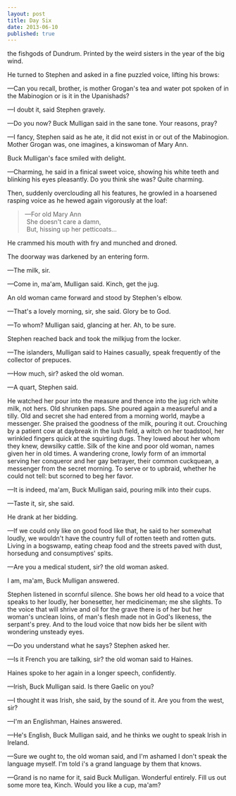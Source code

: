 ```yaml
---
layout: post
title: Day Six
date: 2013-06-10 
published: true
---
```

the fishgods of Dundrum. Printed by the weird sisters in the year of the big wind.

He turned to Stephen and asked in a fine puzzled voice, lifting his brows:

—Can you recall, brother, is mother Grogan's tea and water pot spoken of in the Mabinogion or is it in the Upanishads?

—I doubt it, said Stephen gravely.

—Do you now? Buck Mulligan said in the sane tone. Your reasons, pray?

—I fancy, Stephen said as he ate, it did not exist in or out of the Mabinogion. Mother Grogan was, one imagines, a kinswoman of Mary Ann. 

Buck Mulligan's face smiled with delight.

—Charming, he said in a finical sweet voice, showing his white teeth and blinking his eyes pleasantly. Do you think she was? Quite charming.

Then, suddenly overclouding all his features, he growled in a hoarsened rasping voice as he hewed again vigorously at the loaf:

> —For old Mary Ann <br>
>  She doesn't care a damn,<br>
>  But, hissing up her petticoats…

He crammed his mouth with fry and munched and droned. 

The doorway was darkened by an entering form.

—The milk, sir.

—Come in, ma'am, Mulligan said. Kinch, get the jug.

An old woman came forward and stood by Stephen's elbow.

—That's a lovely morning, sir, she said. Glory be to God.

—To whom? Mulligan said, glancing at her. Ah, to be sure.

Stephen reached back and took the milkjug from the locker. 

—The islanders, Mulligan said to Haines casually, speak frequently of the collector of prepuces.

—How much, sir? asked the old woman.

—A quart, Stephen said.

He watched her pour into the measure and thence into the jug rich white milk, not hers. Old shrunken paps. She poured again a measureful and a tilly. Old and secret she had entered from a morning world, maybe a messenger. She praised the goodness of the milk, pouring it out. Crouching by a patient cow at daybreak in the lush field, a witch on her toadstool, her wrinkled fingers quick at the squirting dugs. They lowed about her whom they knew, dewsilky cattle. Silk of the kine and poor old woman, names given her in old times. A wandering crone, lowly form of an immortal serving her conqueror and her gay betrayer, their common cuckquean, a messenger from the secret morning. To serve or to upbraid, whether he could not tell: but scorned to beg her favor.

—It is indeed, ma'am, Buck Mulligan said, pouring milk into their cups.

—Taste it, sir, she said.

He drank at her bidding.

—If we could only like on good food like that, he said to her somewhat loudly, we wouldn't have the country full of rotten teeth and rotten guts. Living in a bogswamp, eating cheap food and the streets paved with dust, horsedung and consumptives' spits.

—Are you a medical student, sir? the old woman asked.

I am, ma'am, Buck Mulligan answered.

Stephen listened in scornful silence. She bows her old head to a voice that speaks to her loudly, her bonesetter, her medicineman; me she slights. To the voice that will shrive and oil for the grave there is of her but her woman's unclean loins, of man's flesh made not in God's likeness, the serpant's prey. And to the loud voice that now bids her be silent with wondering unsteady eyes. 

—Do you understand what he says? Stephen asked her.

—Is it French you are talking, sir? the old woman said to Haines.

Haines spoke to her again in a longer speech, confidently.

—Irish, Buck Mulligan said. Is there Gaelic on you?

—I thought it was Irish, she said, by the sound of it. Are you from the west, sir?

—I'm an Englishman, Haines answered.

—He's English, Buck Mulligan said, and he thinks we ought to speak Irish in Ireland.

—Sure we ought to, the old woman said, and I'm ashamed I don't speak the language myself. I'm told i's a grand language by them that knows.

—Grand is no name for it, said Buck Mulligan. Wonderful entirely. Fill us out some more tea, Kinch. Would you like a cup, ma'am?